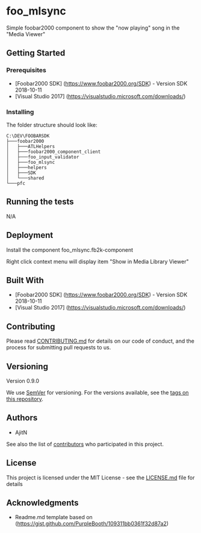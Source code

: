# foo_mlsync

Simple foobar2000 component to show the "now playing" song in the "Media Viewer"

## Getting Started


### Prerequisites

* [Foobar2000 SDK] (https://www.foobar2000.org/SDK) - Version SDK 2018-10-11
* [Visual Studio 2017]  (https://visualstudio.microsoft.com/downloads/)

### Installing


The folder structure should look like:

    C:\DEV\FOOBARSDK  
    ├───foobar2000  
    │   ├───ATLHelpers  
    │   ├───foobar2000_component_client  
    │   ├───foo_input_validator  
    │   ├───foo_mlsync  
    │   ├───helpers  
    │   ├───SDK  
    │   └───shared  
    └───pfc  

## Running the tests

N/A

## Deployment

Install the component foo_mlsync.fb2k-component

Right click context menu will display item "Show in Media Library Viewer"

## Built With

* [Foobar2000 SDK] (https://www.foobar2000.org/SDK) - Version SDK 2018-10-11
* [Visual Studio 2017]  (https://visualstudio.microsoft.com/downloads/)

## Contributing

Please read [CONTRIBUTING.md](https://gist.github.com/PurpleBooth/b24679402957c63ec426) for details on our code of conduct, and the process for submitting pull requests to us.

## Versioning

Version 0.9.0

We use [SemVer](http://semver.org/) for versioning. For the versions available, see the [tags on this repository](https://github.com/your/project/tags).


## Authors

* AjitN

See also the list of [contributors](https://github.com/your/project/contributors) who participated in this project.

## License

This project is licensed under the MIT License - see the [LICENSE.md](LICENSE.md) file for details

## Acknowledgments

* Readme.md template based on (https://gist.github.com/PurpleBooth/109311bb0361f32d87a2)

